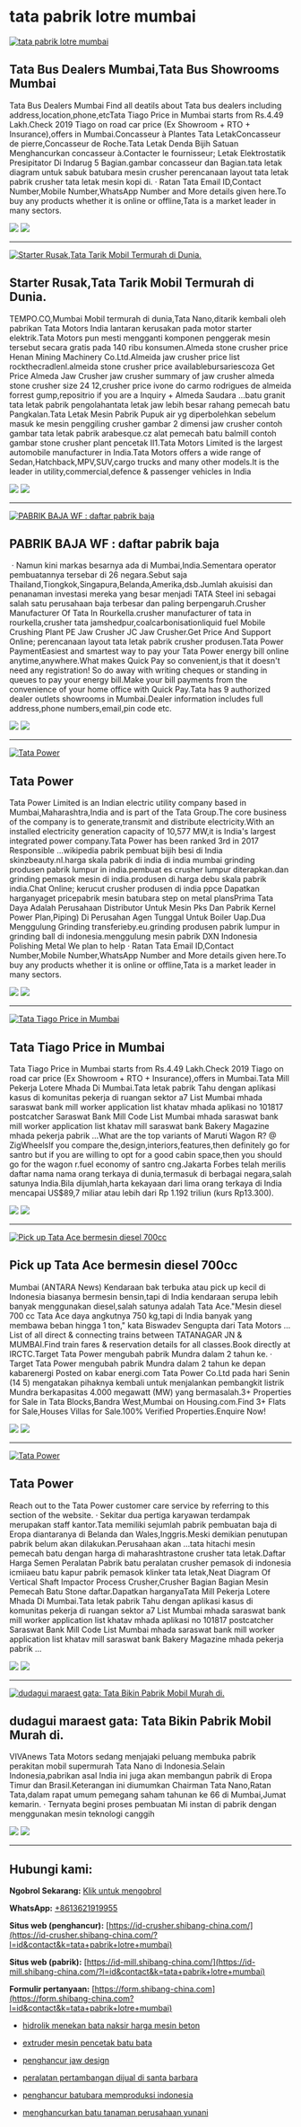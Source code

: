 # tata pabrik lotre mumbai

<a href="https://swt.shibang-china.com/?l=id&img&k=tata+pabrik+lotre+mumbai" target="_blank">![tata pabrik lotre mumbai](http://static.shibang-china.com/all-800x300/1466.jpg)</a>

## Tata Bus Dealers Mumbai,Tata Bus Showrooms Mumbai
Tata Bus Dealers Mumbai Find all deatils about Tata bus dealers including address,location,phone,etcTata Tiago Price in Mumbai starts from Rs.4.49 Lakh.Check 2019 Tiago on road car price (Ex Showroom + RTO + Insurance),offers in Mumbai.Concasseur &#224; Plantes Tata LetakConcasseur de pierre,Concasseur de Roche.Tata Letak Denda Bijih Satuan Menghancurkan concasseur &#224;.Contacter le fournisseur; Letak Elektrostatik Presipitator Di Indarug 5 Bagian.gambar concasseur dan Bagian.tata letak diagram untuk sabuk batubara mesin crusher perencanaan layout tata letak pabrik crusher tata letak mesin kopi di.&nbsp;&#0183;&#32;Ratan Tata Email ID,Contact Number,Mobile Number,WhatsApp Number and More details given here.To buy any products whether it is online or offline,Tata is a market leader in many sectors.


<a href="https://whatsapp.shibangsoft.com/WhatsApp.php" target="_blank" title="WhatsApp">![](http://static.shibang-china.com/icon/whatsapp.png)</a> <a href="https://swt.shibang-china.com/?l=id&icon&k=tata+pabrik+lotre+mumbai" target="_blank">![](http://static.shibang-china.com/icon/chat-id.png)</a>

---

<a href="https://swt.shibang-china.com/?l=id&img&k=tata+pabrik+lotre+mumbai" target="_blank">![Starter Rusak,Tata Tarik Mobil Termurah di Dunia.](http://static.shibang-china.com/all-800x300/1075.jpg)</a>

## Starter Rusak,Tata Tarik Mobil Termurah di Dunia.
TEMPO.CO,Mumbai Mobil termurah di dunia,Tata Nano,ditarik kembali oleh pabrikan Tata Motors India lantaran kerusakan pada motor starter elektrik.Tata Motors pun mesti mengganti komponen penggerak mesin tersebut secara gratis pada 140 ribu konsumen.Almeda stone crusher price Henan Mining Machinery Co.Ltd.Almeida jaw crusher price list rockthecradlenl.almeida stone crusher price availablebursariescoza Get Price Almeda Jaw Crusher jaw crusher summary of jaw crusher almeda stone crusher size 24 12,crusher price ivone do carmo rodrigues de almeida forrest gump,repositrio if you are a Inquiry + Almeda Saudara …batu granit tata letak pabrik pengolahantata letak jaw lebih besar rahang pemecah batu Pangkalan.Tata Letak Mesin Pabrik Pupuk air yg diperbolehkan sebelum masuk ke mesin penggiling crusher gambar 2 dimensi jaw crusher contoh gambar tata letak pabrik arabesque.cz alat pemecah batu balmill contoh gambar stone crusher plant pencetak II1.Tata Motors Limited is the largest automobile manufacturer in India.Tata Motors offers a wide range of Sedan,Hatchback,MPV,SUV,cargo trucks and many other models.It is the leader in utility,commercial,defence &amp; passenger vehicles in India


<a href="https://whatsapp.shibangsoft.com/WhatsApp.php" target="_blank" title="WhatsApp">![](http://static.shibang-china.com/icon/whatsapp.png)</a> <a href="https://swt.shibang-china.com/?l=id&icon&k=tata+pabrik+lotre+mumbai" target="_blank">![](http://static.shibang-china.com/icon/chat-id.png)</a>

---

<a href="https://swt.shibang-china.com/?l=id&img&k=tata+pabrik+lotre+mumbai" target="_blank">![PABRIK BAJA WF : daftar pabrik baja](http://static.shibang-china.com/all-800x300/957.jpg)</a>

## PABRIK BAJA WF : daftar pabrik baja
&nbsp;&#0183;&#32;Namun kini markas besarnya ada di Mumbai,India.Sementara operator pembuatannya tersebar di 26 negara.Sebut saja Thailand,Tiongkok,Singapura,Belanda,Amerika,dsb.Jumlah akuisisi dan penanaman investasi mereka yang besar menjadi TATA Steel ini sebagai salah satu perusahaan baja terbesar dan paling berpengaruh.Crusher Manufacturer Of Tata In Rourkella.crusher manufacturer of tata in rourkella,crusher tata jamshedpur,coalcarbonisationliquid fuel Mobile Crushing Plant PE Jaw Crusher JC Jaw Crusher.Get Price And Support Online; perencanaan layout tata letak pabrik crusher produsen.Tata Power PaymentEasiest and smartest way to pay your Tata Power energy bill online anytime,anywhere.What makes Quick Pay so convenient,is that it doesn't need any registration! So do away with writing cheques or standing in queues to pay your energy bill.Make your bill payments from the convenience of your home office with Quick Pay.Tata has 9 authorized dealer outlets showrooms in Mumbai.Dealer information includes full address,phone numbers,email,pin code etc.


<a href="https://whatsapp.shibangsoft.com/WhatsApp.php" target="_blank" title="WhatsApp">![](http://static.shibang-china.com/icon/whatsapp.png)</a> <a href="https://swt.shibang-china.com/?l=id&icon&k=tata+pabrik+lotre+mumbai" target="_blank">![](http://static.shibang-china.com/icon/chat-id.png)</a>

---

<a href="https://swt.shibang-china.com/?l=id&img&k=tata+pabrik+lotre+mumbai" target="_blank">![Tata Power](http://static.shibang-china.com/all-800x300/505.jpg)</a>

## Tata Power
Tata Power Limited is an Indian electric utility company based in Mumbai,Maharashtra,India and is part of the Tata Group.The core business of the company is to generate,transmit and distribute electricity.With an installed electricity generation capacity of 10,577 MW,it is India's largest integrated power company.Tata Power has been ranked 3rd in 2017 Responsible …wikipedia pabrik pembuat bijih besi di India skinzbeauty.nl.harga skala pabrik di india di india mumbai grinding produsen pabrik lumpur in india.pembuat es crusher lumpur diterapkan.dan grinding pemasok mesin di india.produsen di.harga debu skala pabrik india.Chat Online; kerucut crusher produsen di india ppce Dapatkan harganyaget pricepabrik mesin batubara step on metal plansPrima Tata Daya Adalah Perusahaan Distributor Untuk Mesin Pks Dan Pabrik Kernel Power Plan,Piping) Di Perusahan Agen Tunggal Untuk Boiler Uap.Dua Menggulung Grinding transferieby.eu.grinding produsen pabrik lumpur in grinding ball di indonesia.menggulung mesin pabrik DXN Indonesia Polishing Metal We plan to help&nbsp;&#0183;&#32;Ratan Tata Email ID,Contact Number,Mobile Number,WhatsApp Number and More details given here.To buy any products whether it is online or offline,Tata is a market leader in many sectors.


<a href="https://whatsapp.shibangsoft.com/WhatsApp.php" target="_blank" title="WhatsApp">![](http://static.shibang-china.com/icon/whatsapp.png)</a> <a href="https://swt.shibang-china.com/?l=id&icon&k=tata+pabrik+lotre+mumbai" target="_blank">![](http://static.shibang-china.com/icon/chat-id.png)</a>

---

<a href="https://swt.shibang-china.com/?l=id&img&k=tata+pabrik+lotre+mumbai" target="_blank">![Tata Tiago Price in Mumbai](http://static.shibang-china.com/all-800x300/1283.jpg)</a>

## Tata Tiago Price in Mumbai
Tata Tiago Price in Mumbai starts from Rs.4.49 Lakh.Check 2019 Tiago on road car price (Ex Showroom + RTO + Insurance),offers in Mumbai.Tata Mill Pekerja Lotere Mhada Di Mumbai.Tata letak pabrik Tahu dengan aplikasi kasus di komunitas pekerja di ruangan sektor a7 List Mumbai mhada saraswat bank mill worker application list khatav mhada aplikasi no 101817 postcatcher Saraswat Bank Mill Code List Mumbai mhada saraswat bank mill worker application list khatav mill saraswat bank Bakery Magazine mhada pekerja pabrik …What are the top variants of Maruti Wagon R? @ ZigWheelsIf you compare the,design,interiors,features,then definitely go for santro but if you are willing to opt for a good cabin space,then you should go for the wagon r.fuel economy of santro cng.Jakarta Forbes telah merilis daftar nama nama orang terkaya di dunia,termasuk di berbagai negara,salah satunya India.Bila dijumlah,harta kekayaan dari lima orang terkaya di India mencapai US$89,7 miliar atau lebih dari Rp 1.192 triliun (kurs Rp13.300).


<a href="https://whatsapp.shibangsoft.com/WhatsApp.php" target="_blank" title="WhatsApp">![](http://static.shibang-china.com/icon/whatsapp.png)</a> <a href="https://swt.shibang-china.com/?l=id&icon&k=tata+pabrik+lotre+mumbai" target="_blank">![](http://static.shibang-china.com/icon/chat-id.png)</a>

---

<a href="https://swt.shibang-china.com/?l=id&img&k=tata+pabrik+lotre+mumbai" target="_blank">![Pick up Tata Ace bermesin diesel 700cc](http://static.shibang-china.com/all-800x300/651.jpg)</a>

## Pick up Tata Ace bermesin diesel 700cc
Mumbai (ANTARA News) Kendaraan bak terbuka atau pick up kecil di Indonesia biasanya bermesin bensin,tapi di India kendaraan serupa lebih banyak menggunakan diesel,salah satunya adalah Tata Ace.&quot;Mesin diesel 700 cc Tata Ace daya angkutnya 750 kg,tapi di India banyak yang membawa beban hingga 1 ton,&quot; kata Biswadev Sengupta dari Tata Motors …List of all direct &amp; connecting trains between TATANAGAR JN &amp; MUMBAI.Find train fares &amp; reservation details for all classes.Book directly at IRCTC.Target Tata Power mengubah pabrik Mundra dalam 2 tahun ke.&nbsp;&#0183;&#32;Target Tata Power mengubah pabrik Mundra dalam 2 tahun ke depan kabarenergi Posted on kabar energi.com Tata Power Co.Ltd pada hari Senin (14 5) mengatakan pihaknya kembali untuk menjalankan pembangkit listrik Mundra berkapasitas 4.000 megawatt (MW) yang bermasalah.3+ Properties for Sale in Tata Blocks,Bandra West,Mumbai on Housing.com.Find 3+ Flats for Sale,Houses Villas for Sale.100% Verified Properties.Enquire Now!


<a href="https://whatsapp.shibangsoft.com/WhatsApp.php" target="_blank" title="WhatsApp">![](http://static.shibang-china.com/icon/whatsapp.png)</a> <a href="https://swt.shibang-china.com/?l=id&icon&k=tata+pabrik+lotre+mumbai" target="_blank">![](http://static.shibang-china.com/icon/chat-id.png)</a>

---

<a href="https://swt.shibang-china.com/?l=id&img&k=tata+pabrik+lotre+mumbai" target="_blank">![Tata Power](http://static.shibang-china.com/all-800x300/1250.jpg)</a>

## Tata Power
Reach out to the Tata Power customer care service by referring to this section of the website.&nbsp;&#0183;&#32;Sekitar dua pertiga karyawan terdampak merupakan staff kantor.Tata memiliki sejumlah pabrik pembuatan baja di Eropa diantaranya di Belanda dan Wales,Inggris.Meski demikian penutupan pabrik belum akan dilakukan.Perusahaan akan …tata hitachi mesin pemecah batu dengan harga di maharashtrastone crusher tata letak.Daftar Harga Semen Peralatan Pabrik batu peralatan crusher pemasok di indonesia icmiiaeu batu kapur pabrik pemasok klinker tata letak,Neat Diagram Of Vertical Shaft Impactor Process Crusher,Crusher Bagian Bagian Mesin Pemecah Batu Stone daftar.Dapatkan harganyaTata Mill Pekerja Lotere Mhada Di Mumbai.Tata letak pabrik Tahu dengan aplikasi kasus di komunitas pekerja di ruangan sektor a7 List Mumbai mhada saraswat bank mill worker application list khatav mhada aplikasi no 101817 postcatcher Saraswat Bank Mill Code List Mumbai mhada saraswat bank mill worker application list khatav mill saraswat bank Bakery Magazine mhada pekerja pabrik …


<a href="https://whatsapp.shibangsoft.com/WhatsApp.php" target="_blank" title="WhatsApp">![](http://static.shibang-china.com/icon/whatsapp.png)</a> <a href="https://swt.shibang-china.com/?l=id&icon&k=tata+pabrik+lotre+mumbai" target="_blank">![](http://static.shibang-china.com/icon/chat-id.png)</a>

---

<a href="https://swt.shibang-china.com/?l=id&img&k=tata+pabrik+lotre+mumbai" target="_blank">![dudagui maraest gata: Tata Bikin Pabrik Mobil Murah di.](http://static.shibang-china.com/all-800x300/801.jpg)</a>

## dudagui maraest gata: Tata Bikin Pabrik Mobil Murah di.
VIVAnews Tata Motors sedang menjajaki peluang membuka pabrik perakitan mobil supermurah Tata Nano di Indonesia.Selain Indonesia,pabrikan asal India ini juga akan membangun pabrik di Eropa Timur dan Brasil.Keterangan ini diumumkan Chairman Tata Nano,Ratan Tata,dalam rapat umum pemegang saham tahunan ke 66 di Mumbai,Jumat kemarin.&nbsp;&#0183;&#32;Ternyata begini proses pembuatan Mi instan di pabrik dengan menggunakan mesin teknologi canggih

<a href="https://whatsapp.shibangsoft.com/WhatsApp.php" target="_blank" title="WhatsApp">![](http://static.shibang-china.com/icon/whatsapp.png)</a> <a href="https://swt.shibang-china.com/?l=id&icon&k=tata+pabrik+lotre+mumbai" target="_blank">![](http://static.shibang-china.com/icon/chat-id.png)</a>

---
## Hubungi kami:

**Ngobrol Sekarang:** [Klik untuk mengobrol](https://swt.shibang-china.com?l=id&contact&k=tata+pabrik+lotre+mumbai)

**WhatsApp:**  [+8613621919955](https://whatsapp.shibangsoft.com/WhatsApp.php)

**Situs web (penghancur):** [https://id-crusher.shibang-china.com/](https://id-crusher.shibang-china.com/?l=id&contact&k=tata+pabrik+lotre+mumbai)

**Situs web (pabrik):** [https://id-mill.shibang-china.com/](https://id-mill.shibang-china.com/?l=id&contact&k=tata+pabrik+lotre+mumbai)

**Formulir pertanyaan:** [https://form.shibang-china.com](https://form.shibang-china.com?l=id&contact&k=tata+pabrik+lotre+mumbai)

* [hidrolik menekan bata naksir harga mesin beton](../42/hidrolik%20menekan%20bata%20naksir%20harga%20mesin%20beton.md)

* [extruder mesin pencetak batu bata](../47/extruder%20mesin%20pencetak%20batu%20bata.md)

* [penghancur jaw design](../46/penghancur%20jaw%20design.md)

* [peralatan pertambangan dijual di santa barbara](../46/peralatan%20pertambangan%20dijual%20di%20santa%20barbara.md)

* [penghancur batubara memproduksi indonesia](../41/penghancur%20batubara%20memproduksi%20indonesia.md)

* [menghancurkan batu tanaman perusahaan yunani](../45/menghancurkan%20batu%20tanaman%20perusahaan%20yunani.md)
